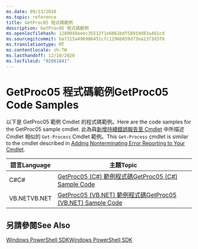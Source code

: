 ```yaml
---
ms.date: 09/13/2016
ms.topic: reference
title: GetProc05 程式碼範例
description: GetProc05 程式碼範例
ms.openlocfilehash: 1280048aeec35512f1e6061bdf58919d83a461cd
ms.sourcegitcommit: ba7315a496986451cfc1296b659d73ea2373d3f0
ms.translationtype: MT
ms.contentlocale: zh-TW
ms.lasthandoff: 12/10/2020
ms.locfileid: "92661841"
---
```

# <a name="getproc05-code-samples"></a><span data-ttu-id="ef64a-103">GetProc05 程式碼範例</span><span class="sxs-lookup"><span data-stu-id="ef64a-103">GetProc05 Code Samples</span></span>

<span data-ttu-id="ef64a-104">以下是 GetProc05 範例 Cmdlet 的程式碼範例。</span><span class="sxs-lookup"><span data-stu-id="ef64a-104">Here are the code samples for the GetProc05 sample cmdlet.</span></span> <span data-ttu-id="ef64a-105">此為與[新增持續錯誤報告至 Cmdlet](../cmdlet/adding-non-terminating-error-reporting-to-your-cmdlet.md) 中所描述 Cmdlet 相似的 `Get-Process` Cmdlet 範例。</span><span class="sxs-lookup"><span data-stu-id="ef64a-105">This `Get-Process` cmdlet is similar to the cmdlet described in [Adding Nonterminating Error Reporting to Your Cmdlet](../cmdlet/adding-non-terminating-error-reporting-to-your-cmdlet.md).</span></span>

|<span data-ttu-id="ef64a-106">語言</span><span class="sxs-lookup"><span data-stu-id="ef64a-106">Language</span></span>|<span data-ttu-id="ef64a-107">主題</span><span class="sxs-lookup"><span data-stu-id="ef64a-107">Topic</span></span>|
|--------------|-----------|
|<span data-ttu-id="ef64a-108">C#</span><span class="sxs-lookup"><span data-stu-id="ef64a-108">C#</span></span>|[<span data-ttu-id="ef64a-109">GetProc05 (C#) 範例程式碼</span><span class="sxs-lookup"><span data-stu-id="ef64a-109">GetProc05 (C#) Sample Code</span></span>](./getproc05-csharp-sample-code.md)|
|<span data-ttu-id="ef64a-110">VB.NET</span><span class="sxs-lookup"><span data-stu-id="ef64a-110">VB.NET</span></span>|[<span data-ttu-id="ef64a-111">GetProc05 (VB.NET) 範例程式碼</span><span class="sxs-lookup"><span data-stu-id="ef64a-111">GetProc05 (VB.NET) Sample Code</span></span>](./getproc05-vb-net-sample-code.md)|

## <a name="see-also"></a><span data-ttu-id="ef64a-112">另請參閱</span><span class="sxs-lookup"><span data-stu-id="ef64a-112">See Also</span></span>

[<span data-ttu-id="ef64a-113">Windows PowerShell SDK</span><span class="sxs-lookup"><span data-stu-id="ef64a-113">Windows PowerShell SDK</span></span>](../windows-powershell-reference.md)
